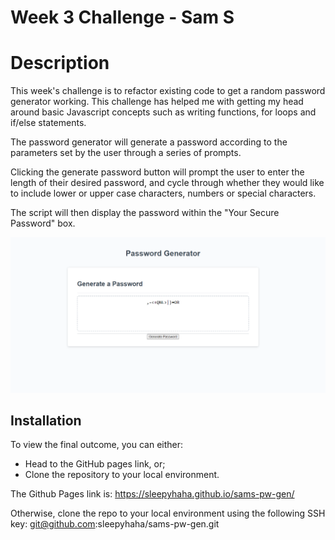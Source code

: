 # Week 3 Challenge - Sam S

# Description

This week's challenge is to refactor existing code to get a random password generator working. This challenge has helped me with getting my head around basic Javascript concepts such as writing functions, for loops and if/else statements.

The password generator will generate a password according to the parameters set by the user through a series of prompts.

Clicking the generate password button will prompt the user to enter the length of their desired password, and cycle through whether they would like to include lower or upper case characters, numbers or special characters.

The script will then display the password within the "Your Secure Password" box.

![Password generator screenshot](/assets/img/password-screenshot.png)

## Installation

To view the final outcome, you can either:

- Head to the GitHub pages link, or;
- Clone the repository to your local environment.

The Github Pages link is: https://sleepyhaha.github.io/sams-pw-gen/

Otherwise, clone the repo to your local environment using the following SSH key: git@github.com:sleepyhaha/sams-pw-gen.git
